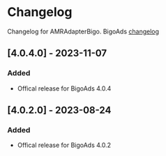 # Changelog

Changelog for AMRAdapterBigo. 
BigoAds [changelog](https://www.bigossp.com/guide/sdk/ios/version)

## [4.0.4.0] - 2023-11-07
### Added
- Offical release for BigoAds 4.0.4

## [4.0.2.0] - 2023-08-24
### Added
- Offical release for BigoAds 4.0.2
